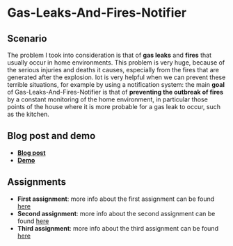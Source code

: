 # Gas-Leaks-And-Fires-Notifier

## Scenario
The problem I took into consideration is that of **gas leaks** and **fires** that usually occur in home environments. This problem is very huge, because of the serious injuries and deaths it causes, especially from the fires that are generated after the explosion. Iot is very helpful when we can prevent these terrible situations, for example by using a notification system: the main **goal** of Gas-Leaks-And-Fires-Notifier is that of **preventing the outbreak of fires** by a constant monitoring of the home environment, in particular those points of the house where it is more probable for a gas leak to occur, such as the kitchen.

## Blog post and demo
- [**Blog post**](https://medium.com/@giacomoni.1796069/gas-leaks-and-fires-notifier-e0e84c34fb46)
- [**Demo**](https://youtu.be/RiObsdiJypw)

## Assignments
- **First assignment**: more info about the first assignment can be found [here](https://github.com/IvanGiacomoni/Iot-Individual-Assignments/blob/main/FirstAssignment/README.md)
- **Second assignment**: more info about the second assignment can be found [here](https://github.com/IvanGiacomoni/Iot-Individual-Assignments/blob/main/SecondAssignment/README.md)
- **Third assignment**: more info about the third assignment can be found [here](https://github.com/IvanGiacomoni/Iot-Individual-Assignments/blob/main/ThirdAssignment/README.md)
